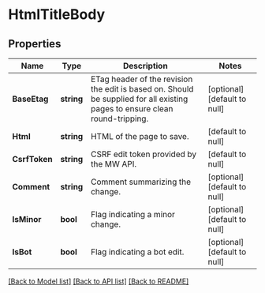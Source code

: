 # HtmlTitleBody

## Properties
Name | Type | Description | Notes
------------ | ------------- | ------------- | -------------
**BaseEtag** | **string** | ETag header of the revision the edit is based on. Should be supplied for all existing pages to ensure clean round-tripping.  | [optional] [default to null]
**Html** | **string** | HTML of the page to save. | [default to null]
**CsrfToken** | **string** | CSRF edit token provided by the MW API. | [default to null]
**Comment** | **string** | Comment summarizing the change. | [optional] [default to null]
**IsMinor** | **bool** | Flag indicating a minor change. | [optional] [default to null]
**IsBot** | **bool** | Flag indicating a bot edit. | [optional] [default to null]

[[Back to Model list]](../README.md#documentation-for-models) [[Back to API list]](../README.md#documentation-for-api-endpoints) [[Back to README]](../README.md)

